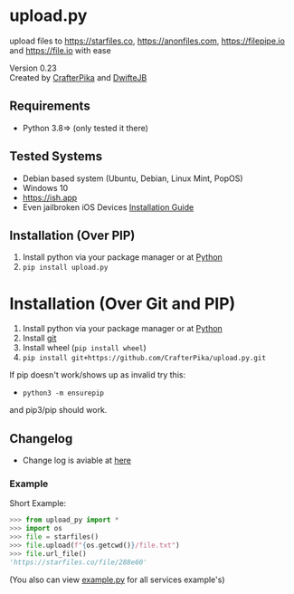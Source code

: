 # upload.py
upload files to https://starfiles.co, https://anonfiles.com, https://filepipe.io and https://file.io with ease

Version 0.23<br>
Created by <a href="https://github.com/CrafterPika">CrafterPika</a> and <a href="https://github.com/DwifteJB">DwifteJB</a>
## Requirements
- Python 3.8=> (only tested it there)

## Tested Systems
- Debian based system (Ubuntu, Debian, Linux Mint, PopOS)
- Windows 10
- https://ish.app
- Even jailbroken iOS Devices [Installation Guide](https://github.com/CrafterPika/upload.py/blob/main/docs/jailbroken-ios-installation.md)

## Installation (Over PIP)
1. Install python via your package manager or at [Python](https://python.org)
2. ```pip install upload.py```

# Installation (Over Git and PIP)
1. Install python via your package manager or at [Python](https://python.org)
2. Install [git](https://git-scm.com/)
3. Install wheel (```pip install wheel```)
4. ```pip install git+https://github.com/CrafterPika/upload.py.git```

If pip doesn't work/shows up as invalid try this:

- ```python3 -m ensurepip```

and pip3/pip should work.

## Changelog
- Change log is aviable at [here](https://github.com/CrafterPika/upload.py/blob/main/CHANGELOG.md)

### Example

Short Example:
```py
>>> from upload_py import *
>>> import os
>>> file = starfiles()
>>> file.upload(f"{os.getcwd()}/file.txt")
>>> file.url_file()
'https://starfiles.co/file/288e60'
```
(You also can view [example.py](https://github.com/CrafterPika/upload.py/blob/main/upload_py/example.py) for all services example's)
